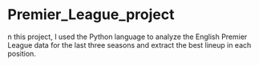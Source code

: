 # Premier_League_project
n this project, I used the Python language to analyze the English Premier League data for the last three seasons and extract the best lineup in each position.
